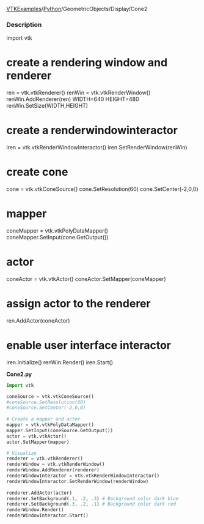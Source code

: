 [VTKExamples](/home/)/[Python](/Python)/GeometricObjects/Display/Cone2

### Description
<source lang="python">
import vtk

# create a rendering window and renderer
ren = vtk.vtkRenderer()
renWin = vtk.vtkRenderWindow()
renWin.AddRenderer(ren)
WIDTH=640
HEIGHT=480
renWin.SetSize(WIDTH,HEIGHT)

# create a renderwindowinteractor
iren = vtk.vtkRenderWindowInteractor()
iren.SetRenderWindow(renWin)

# create cone
cone = vtk.vtkConeSource()
cone.SetResolution(60)
cone.SetCenter(-2,0,0)

# mapper
coneMapper = vtk.vtkPolyDataMapper()
coneMapper.SetInput(cone.GetOutput())

# actor
coneActor = vtk.vtkActor()
coneActor.SetMapper(coneMapper)

# assign actor to the renderer
ren.AddActor(coneActor)

# enable user interface interactor
iren.Initialize()
renWin.Render()
iren.Start()
</source>

**Cone2.py**
```python
import vtk

coneSource = vtk.vtkConeSource()
#coneSource.SetResolution(60)
#coneSource.SetCenter(-2,0,0)
 
# Create a mapper and actor
mapper = vtk.vtkPolyDataMapper()
mapper.SetInput(coneSource.GetOutput())
actor = vtk.vtkActor()
actor.SetMapper(mapper)

# Visualize
renderer = vtk.vtkRenderer()
renderWindow = vtk.vtkRenderWindow()
renderWindow.AddRenderer(renderer)
renderWindowInteractor = vtk.vtkRenderWindowInteractor()
renderWindowInteractor.SetRenderWindow(renderWindow)
 
renderer.AddActor(actor)
renderer.SetBackground(.1, .2, .3) # Background color dark blue
renderer.SetBackground(.3, .2, .1) # Background color dark red
renderWindow.Render()
renderWindowInteractor.Start()
```
